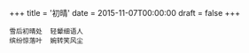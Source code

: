 +++
title = '初晴'
date = 2015-11-07T00:00:00
draft = false
+++

<div class="poem">

```
雪后初晴处  轻颦细语人
缤纷惊落叶  婉转笑风尘
```

</div>
